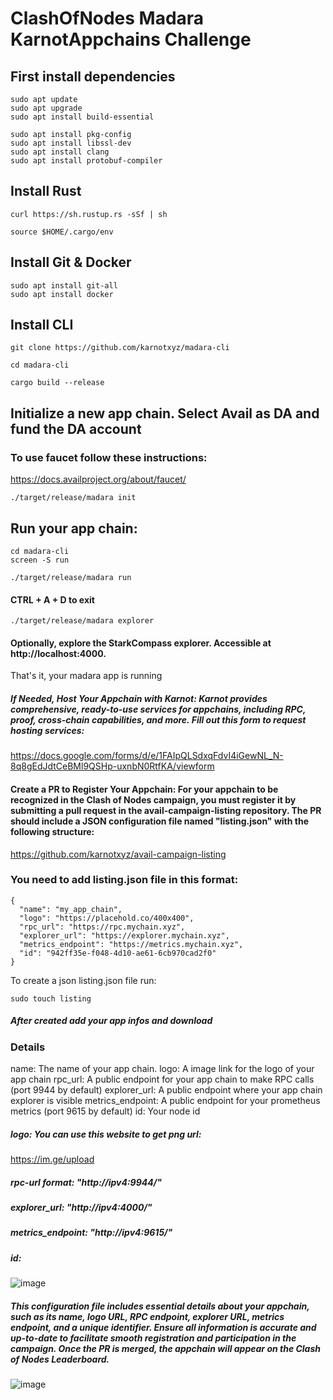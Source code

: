 # ClashOfNodes Madara KarnotAppchains Challenge
## First install dependencies

```
sudo apt update
sudo apt upgrade
sudo apt install build-essential
```
```
sudo apt install pkg-config
sudo apt install libssl-dev
sudo apt install clang
sudo apt install protobuf-compiler
```
## Install Rust

```
curl https://sh.rustup.rs -sSf | sh
```
```
source $HOME/.cargo/env
```
## Install Git & Docker

```
sudo apt install git-all
sudo apt install docker

```
## Install CLI

```
git clone https://github.com/karnotxyz/madara-cli
```
```
cd madara-cli
```
```
cargo build --release
```
## Initialize a new app chain. Select Avail as DA and fund the DA account
### To use faucet follow these instructions: 
https://docs.availproject.org/about/faucet/

```
./target/release/madara init
```
## Run your app chain:

```
cd madara-cli
screen -S run
```
```
./target/release/madara run
```
#### CTRL + A + D to exit

```
./target/release/madara explorer
```
#### Optionally, explore the StarkCompass explorer. Accessible at http://localhost:4000.
That's it, your madara app is running

##### If Needed, Host Your Appchain with Karnot: Karnot provides comprehensive, ready-to-use services for appchains, including RPC, proof, cross-chain capabilities, and more. Fill out this form to request hosting services:
https://docs.google.com/forms/d/e/1FAIpQLSdxqFdvI4iGewNL_N-8q8gEdJdtCeBMl9QSHp-uxnbN0RtfKA/viewform
#### Create a PR to Register Your Appchain: For your appchain to be recognized in the Clash of Nodes campaign, you must register it by submitting a pull request in the avail-campaign-listing repository. The PR should include a JSON configuration file named "listing.json" with the following structure:

https://github.com/karnotxyz/avail-campaign-listing

### You need to add listing.json file in this format:
```
{
  "name": "my_app_chain",
  "logo": "https://placehold.co/400x400",
  "rpc_url": "https://rpc.mychain.xyz",
  "explorer_url": "https://explorer.mychain.xyz",
  "metrics_endpoint": "https://metrics.mychain.xyz",
  "id": "942ff35e-f048-4d10-ae61-6cb970cad2f0"
}
```
To create a json listing.json file run:
```
sudo touch listing
```
##### After created add your app infos and download

### Details

name: The name of your app chain.
logo: A image link for the logo of your app chain
rpc_url: A public endpoint for your app chain to make RPC calls (port 9944 by default)
explorer_url: A public endpoint where your app chain explorer is visible
metrics_endpoint: A public endpoint for your prometheus metrics (port 9615 by default)
id: Your node id

##### logo: You can use this website to get png url:
https://im.ge/upload
##### rpc-url format: "http://ipv4:9944/"
##### explorer_url: "http://ipv4:4000/"
##### metrics_endpoint: "http://ipv4:9615/"
##### id:
![image](https://github.com/Alping0/Clash-of-Nodes-Madara---Karnot-Appchains-Challenge/assets/105454859/cff17ec7-b8cd-4f9b-bd8e-145b78d9ac94)


##### This configuration file includes essential details about your appchain, such as its name, logo URL, RPC endpoint, explorer URL, metrics endpoint, and a unique identifier. Ensure all information is accurate and up-to-date to facilitate smooth registration and participation in the campaign. Once the PR is merged, the appchain will appear on the Clash of Nodes Leaderboard.

![image](https://github.com/Alping0/Clash-of-Nodes-Madara---Karnot-Appchains-Challenge/assets/105454859/6d858141-b9cf-474e-9f66-dc0893b3ea9a)
                                                                                                                                                                                          



                                                                                                                                                                             








